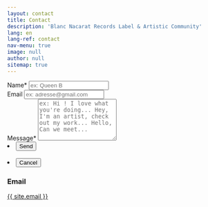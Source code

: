 ```yaml
---
layout: contact
title: Contact
description: 'Blanc Nacarat Records Label & Artistic Community'
lang: en
lang-ref: contact
nav-menu: true
image: null
author: null
sitemap: true
---
```


<section id="contact">
	<div class="inner">
		<section>
			<form action="https://formspree.io/{{ site.email }}" method="POST">
				<input type="hidden" name="_language" value="{{ page.lang }}" />
				<input type="hidden" name="_format" value="plain" />
				<input type="hidden" name="_next" value="https://blancnacarat.github.io/en/thanks">
				<div class="field half first">
					<label for="name">Name*</label>
					<input type="text" name="name" required id="name" placeholder="ex: Queen B" />
				</div>
				<div class="field half">
					<label for="email">Email</label>
					<input type="text" name="_replyto" id="email" placeholder="ex: adresse@gmail.com" />
				</div>
				<div class="field">
					<label for="message">Message*</label>
					<textarea name="message" id="message" style="resize:vertical" vertical" rows="6" required placeholder="ex: Hi ! I love what you're doing... Hey, I'm an artist, check out my work... Hello, Can we meet..."></textarea>
				</div>
				<section class="actions">
					<li><input type="submit" value="Send" class="special"/></li>
					<br>
					<li><input type="reset" value="Cancel" /></li>
				</section>
			</form>
		</section>
		<section class="split">
			<section>
				<div class="contact-method">
					<span class="icon alt fa-envelope"></span>
					<h3>Email</h3>
					<!-- a href="#">{{ site.email }}</a -->
					<a href="mailto:nacarat.co@gmail.com">{{ site.email }}</a>
				</div>
			</section>